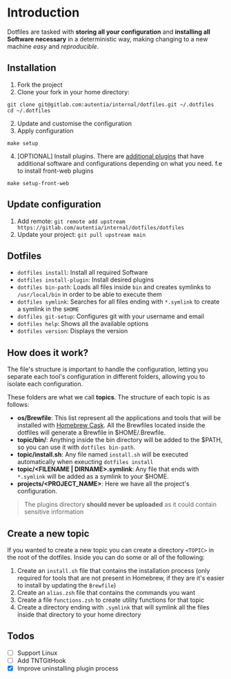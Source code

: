 # Introduction

Dotfiles are tasked with **storing all your configuration** and **installing all Software necessary** in a deterministic way, making changing to a new machine _easy_ and _reproducible_.

## Installation

1. Fork the project
2. Clone your fork in your home directory:
  ```shell
  git clone git@gitlab.com:autentia/internal/dotfiles.git ~/.dotfiles
  cd ~/.dotfiles
  ```
2. Update and customise the configuration
3. Apply configuration
  ```shell
  make setup
  ```
4. [OPTIONAL] Install plugins. There are [additional plugins]() that have additional software and configurations depending on what you need. f.e to install front-web plugins
  ```shell
  make setup-front-web
  ```

## Update configuration

1. Add remote: `git remote add upstream https://gitlab.com/autentia/internal/dotfiles/dotfiles`
2. Update your project: `git pull upstream main`

## Dotfiles

- `dotfiles install`: Install all required Software
- `dotfiles install-plugin`: Install desired plugins
- `dotfiles bin-path`: Loads all files inside `bin` and creates symlinks to `/usr/local/bin` in order to be able to execute them
- `dotfiles symlink`: Searches for all files ending with `*.symlink` to create a symlink in the `$HOME`
- `dotfiles git-setup`: Configures git with your username and email
- `dotfiles help`: Shows all the available options
- `dotfiles version`: Displays the version

## How does it work?

The file's structure is important to handle the configuration, letting you separate each tool's configuration in different folders, allowing you to isolate each configuration.

These folders are what we call **topics**. The structure of each topic is as follows:

- **os/Brewfile**: This list represent all the applications and tools that will be installed with [Homebrew Cask](http://caskroom.io). All the Brewfiles located inside the dotfiles will generate a Brewfile in $HOME/.Brewfile.
- **topic/bin/**: Anything inside the bin directory will be added to the $PATH, so you can use it with `dotfiles bin-path`.
- **topic/install.sh**: Any file named `install.sh` will be executed automatically when exeucting `dotfiles install`
- **topic/\<FILENAME | DIRNAME>.symlink**: Any file that ends with `*.symlink` will be added as a symlink to your $HOME.
- **projects/<PROJECT_NAME>**: Here we have all the project's configuration.

> The plugins directory **should never be uploaded** as it could contain sensitive information

## Create a new topic

If you wanted to create a new topic you can create a directory `<TOPIC>` in the root of the dotfiles. Inside you can do some or all of the following:

1. Create an `install.sh` file that contains the installation process (only required for tools that are not present in Homebrew, if they are it's easier to install by updating the `Brewfile`)
2. Create an `alias.zsh` file that contains the commands you want
3. Create a file `functions.zsh` to create utility functions for that topic
4. Create a directory ending with `.symlink` that will symlink all the files inside that directory to your home directory

## Todos

- [ ] Support Linux
- [ ] Add TNTGitHook
- [x] Improve uninstalling plugin process

